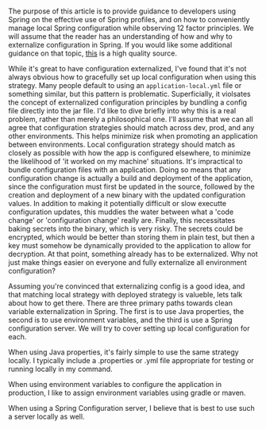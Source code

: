 #

The purpose of this article is to provide guidance to developers using Spring on the effective use of Spring profiles,
and on how to conveniently manage local Spring configuration while observing 12 factor principles.
We will assume that the reader has an understanding of how and why to externalize configuration in Spring.
If you would like some additional guidance on that topic,
[this](https://spring.io/blog/2015/01/13/configuring-it-all-out-or-12-factor-app-style-configuration-with-spring)
is a high quality source.

While it's great to have configuration externalized,
I've found that it's not always obvious how to gracefully set up local configuration when using this strategy.
Many people default to using an `application-local.yml` file or something similar,
but this pattern is problematic.
Superficially, it violsates the concept of externalized configuration principles by bundling a config file directly into the jar file.
I'd like to dive briefly into why this is a real problem, rather than merely a philosophical one.
I'll assume that we can all agree that configuration strategies should match across dev, prod, and any other environments.
This helps minimize risk when promoting an application between environments.
Local configuration strategy should match as closely as possible with how the app is configured elsewhere,
to minimize the likelihood of 'it worked on my machine' situations.
It's impractical to bundle configuration files with an application.
Doing so means that any configuration change is actually a build and deployment of the application,
since the configuration must first be updated in the source,
followed by the creation and deployment of a new binary with the updated configuration values.
In addition to making it potentially difficult or slow executte configuration updates,
this muddies the water between what a 'code change' or 'configuration change' really are.
Finally, this necessitates baking secrets into the binary, which is very risky.
The secrets could be encrypted, which would be better than storing them in plain test,
but then a key must somehow be dynamically provided to the application to allow for decryption.
At that point, something already has to be externalized.
Why not just make things easier on everyone and fully externalize all environment configuration?

Assuming you're convinced that externalizing config is a good idea,
and that matching local strategy with deployed strategy is valueble, lets talk about how to get there.
There are three primary paths towards clean variable externalization in Spring.
The first is to use Java properties, the second is to use environment variables,
and the third is use a Spring configuration server.
We will try to cover setting up local configuration for each.

When using Java properties, it's fairly simple to use  the same strategy locally.
I typically include a .properties or .yml file appropriate for testing or running locally in my command.

When using environment variables to configure the application in production,
I like to assign environment variables using gradle or maven.

When using a Spring Configuration server,
I believe that is best to use such a server locally as well.



